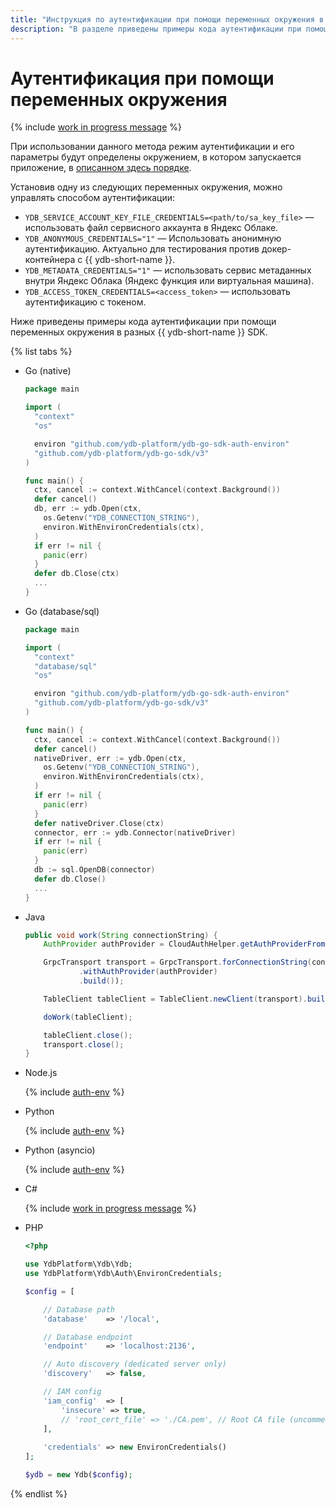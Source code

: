 ```yaml
---
title: "Инструкция по аутентификации при помощи переменных окружения в {{ ydb-short-name }}"
description: "В разделе приведены примеры кода аутентификации при помощи переменных окружения в разных {{ ydb-short-name }} SDK."
---
```


# Аутентификация при помощи переменных окружения

{% include [work in progress message](_includes/addition.md) %}

При использовании данного метода режим аутентификации и его параметры будут определены окружением, в котором запускается приложение, в [описанном здесь порядке](../auth.md#env).

Установив одну из следующих переменных окружения, можно управлять способом аутентификации:

* `YDB_SERVICE_ACCOUNT_KEY_FILE_CREDENTIALS=<path/to/sa_key_file>` — использовать файл сервисного аккаунта в Яндекс Облаке.
* `YDB_ANONYMOUS_CREDENTIALS="1"` — Использовать анонимную аутентификацию. Актуально для тестирования против докер-контейнера с {{ ydb-short-name }}.
* `YDB_METADATA_CREDENTIALS="1"` — использовать сервис метаданных внутри Яндекс Облака (Яндекс функция или виртуальная машина).
* `YDB_ACCESS_TOKEN_CREDENTIALS=<access_token>` — использовать аутентификацию с токеном.

Ниже приведены примеры кода аутентификации при помощи переменных окружения в разных {{ ydb-short-name }} SDK.

{% list tabs %}

- Go (native)

  ```go
  package main

  import (
    "context"
    "os"

    environ "github.com/ydb-platform/ydb-go-sdk-auth-environ"
    "github.com/ydb-platform/ydb-go-sdk/v3"
  )

  func main() {
    ctx, cancel := context.WithCancel(context.Background())
    defer cancel()
    db, err := ydb.Open(ctx,
      os.Getenv("YDB_CONNECTION_STRING"),
      environ.WithEnvironCredentials(ctx),
    )
    if err != nil {
      panic(err)
    }
    defer db.Close(ctx)
    ...
  }
  ```

- Go (database/sql)

  ```go
  package main

  import (
    "context"
    "database/sql"
    "os"

    environ "github.com/ydb-platform/ydb-go-sdk-auth-environ"
    "github.com/ydb-platform/ydb-go-sdk/v3"
  )

  func main() {
    ctx, cancel := context.WithCancel(context.Background())
    defer cancel()
    nativeDriver, err := ydb.Open(ctx,
      os.Getenv("YDB_CONNECTION_STRING"),
      environ.WithEnvironCredentials(ctx),
    )
    if err != nil {
      panic(err)
    }
    defer nativeDriver.Close(ctx)
    connector, err := ydb.Connector(nativeDriver)
    if err != nil {
      panic(err)
    }
    db := sql.OpenDB(connector)
    defer db.Close()
    ...
  }
  ```

- Java

  ```java
  public void work(String connectionString) {
      AuthProvider authProvider = CloudAuthHelper.getAuthProviderFromEnviron();

      GrpcTransport transport = GrpcTransport.forConnectionString(connectionString)
              .withAuthProvider(authProvider)
              .build());

      TableClient tableClient = TableClient.newClient(transport).build();

      doWork(tableClient);

      tableClient.close();
      transport.close();
  }
  ```

- Node.js

  {% include [auth-env](../../../../../_includes/nodejs/auth-env.md) %}


- Python

  {% include [auth-env](../../../../../_includes/python/auth-env.md) %}

- Python (asyncio)

  {% include [auth-env](../../../../../_includes/python/async/auth-env.md) %}

- C#

  {% include [work in progress message](_includes/addition.md) %}

- PHP

  ```php
  <?php

  use YdbPlatform\Ydb\Ydb;
  use YdbPlatform\Ydb\Auth\EnvironCredentials;

  $config = [

      // Database path
      'database'    => '/local',

      // Database endpoint
      'endpoint'    => 'localhost:2136',

      // Auto discovery (dedicated server only)
      'discovery'   => false,

      // IAM config
      'iam_config'  => [
          'insecure' => true,
          // 'root_cert_file' => './CA.pem', // Root CA file (uncomment for dedicated server)
      ],
      
      'credentials' => new EnvironCredentials()
  ];

  $ydb = new Ydb($config);
  ```

{% endlist %}
